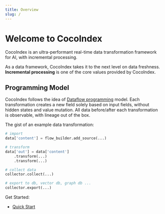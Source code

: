 ```yaml
---
title: Overview
slug: /
---
```


# Welcome to CocoIndex

CocoIndex is an ultra-performant real-time data transformation framework for AI, with incremental processing. 

As a data framework, CocoIndex takes it to the next level on data freshness. **Incremental processing** is one of the core values provided by CocoIndex.

## Programming Model
CocoIndex follows the idea of [Dataflow programming](https://en.wikipedia.org/wiki/Dataflow_programming) model. Each transformation creates a new field solely based on input fields, without hidden states and value mutation. All data before/after each transformation is observable, with lineage out of the box.

The gist of an example data transformation:
```python
# import
data['content'] = flow_builder.add_source(...) 

# transform
data['out'] = data['content'] 
    .transform(...)
    .transform(...)

# collect data
collector.collect(...)

# export to db, vector db, graph db ...
collector.export(...)
```

Get Started:
- [Quick Start](https://cocoindex.io/docs/getting_started/quickstart)

